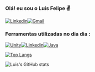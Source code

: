 ### Olá! eu sou o Luís Felipe ✌️

[![Linkedin](https://img.shields.io/badge/LinkedIn-0077B5?style=for-the-badge&logo=linkedin&logoColor=white)](www.linkedin.com/in/luísfelipe)[![Gmail](https://img.shields.io/badge/Gmail-D14836?style=for-the-badge&logo=gmail&logoColor=white)](https://mail.google.com/mail/u/0/?tab=rm&ogbl#inbox)




### Ferramentas utilizadas no dia dia :

[![Unity](https://img.shields.io/badge/Unity-100000?style=for-the-badge&logo=unity&logoColor=white)](https://github.com/Darklordshiver/Trabalhos-utilizando-Unity)[![Linkedin](https://img.shields.io/badge/Python-3776AB?style=for-the-badge&logo=python&logoColor=white)](www.linkedin.com/in/LuísFelipe)[![Java](https://img.shields.io/badge/Java-ED8B00?style=for-the-badge&logo=java&logoColor=white)](www.linkedin.com/in/LuísFelipe)


[![Top Langs](https://github-readme-stats.vercel.app/api/top-langs/?username=Darklordshiver&layout=compact)](https://github.com/anuraghazra/github-readme-stats)


![Luis's GitHub stats](https://github-readme-stats.vercel.app/api?username=Darklordshiver&show_icons=true&theme=cobalt)
